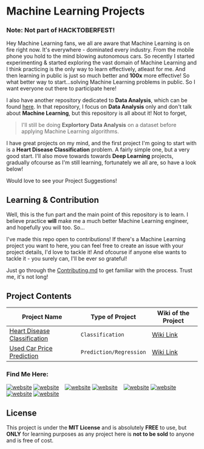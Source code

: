 # Machine Learning Projects

### **Note**: Not part of **HACKTOBERFEST**!

Hey Machine Learning fans, we all are aware that Machine Learning is on fire right now. It's everywhere - dominated every industry. From the mobile phone you hold to the mind blowing autonomous cars. So recently I started experimenting & started exploring the vast domain of Machine Learning and I think practicing is the only way to learn effectively, atleast for me. And then learning in public is just so much better and **100x** more effective! So what better way to start...solving Machine Learning problems in public. So I want everyone out there to participate here!

I also have another repository dedicated to **Data Analysis**, which can be found [here](https://github.com/muhammadanas0716/Data-Science-Projects---EDA). In that repository, I focus on **Data Analysis** only and don't talk about **Machine Learning**, but this repository is all about it! Not to forget, 

> I'll still be doing **Explortory Data Analysis** on a dataset before applying Machine Learning algorithms. 

I have great projects on my mind, and the first project I'm going to start with is a **Heart Disease Classification** problem. A fairly simple one, but a very good start. I'll also move towards towards **Deep Learning** projects, gradually ofcourse as I'm still learning, fortunately we all are, so have a look below!

Would love to see your Project Suggestions!

## Learning & Contribution
Well, this is the fun part and the main point of this repository is to learn. I believe practice **will** make me a much better Machine Learning engineer, and hopefully you will too. So...

I've made this repo open to contributions! If there's a Machine Learning project you want to here, you can feel free to create an issue with your project details, I'd love to tackle it! And ofcourse if anyone else wants to tackle it - you surely can, I'll be ever so grateful!

Just go through the [Contributing.md](https://github.com/muhammadanas0716/Machine-Learning-Projects-101/blob/main/Contributing.md) to get familiar with the process. Trust me, it's not long!

## Project Contents
| Project Name                                                                                                                                 | Type of Project             |Wiki of the  Project                                                                                                      |
|----------------------------------------------------------------------------------------------------------------------------------------------|-----------------------------|--------------------------------------------------------------------------------------------------------------------------|
| [Heart Disease Classification](https://github.com/muhammadanas0716/Machine-Learning-Projects-101/tree/main/Heart%20Disease%20Classification) | `Classification`            | [Wiki Link](https://github.com/muhammadanas0716/Machine-Learning-Projects-101/wiki/Heart-Disease-Classification)|
| [Used Car Price Prediction](https://github.com/muhammadanas0716/Machine-Learning-Projects-101/tree/main/Used%20Car%20Price%20Prediction)     | `Prediction/Regression`     | [Wiki Link](https://github.com/muhammadanas0716/Machine-Learning-Projects-101/wiki/Used-Car-Price-Prediction)|



### Find Me Here:

[![website](https://cdn4.iconfinder.com/data/icons/logos-and-brands/512/189_Kaggle_logo_logos-48.png)](https://www.kaggle.com/muhammadanas0716/#gh-light-mode-only)
[![website](https://cdn4.iconfinder.com/data/icons/logos-and-brands/512/189_Kaggle_logo_logos-48.png)](https://www.kaggle.com/muhammadanas0716/#gh-dark-mode-only)
&nbsp;&nbsp;
[![website](https://img.icons8.com/color/48/000000/twitter--v1.png)](https://twitter.com/MuhammadAnas707#gh-light-mode-only)
[![website](https://img.icons8.com/color/48/000000/twitter--v1.png)](https://twitter.com/MuhammadAnas707#gh-dark-mode-only)
&nbsp;&nbsp;
[![website](https://img.icons8.com/color/48/000000/medium-monogram.png)](https://medium.com/@muhammadanas0716#gh-light-mode-only)
[![website](https://img.icons8.com/color/48/000000/medium-monogram.png)](https://medium.com/@muhammadanas0716#gh-dark-mode-only)
&nbsp;&nbsp;
[![website](https://img.icons8.com/color/48/000000/linkedin.png)](https://www.linkedin.com/in/muhammad-anas-63744b235/#gh-light-mode-only)
[![website](https://img.icons8.com/color/48/000000/linkedin.png)](https://www.linkedin.com/in/muhammad-anas-63744b235/#gh-dark-mode-only)




## License  
This project is under the **MIT License** and is absolutely **FREE** to use, but **ONLY** for learning purposes as any project here is **not to be sold** to anyone and is free of cost.
